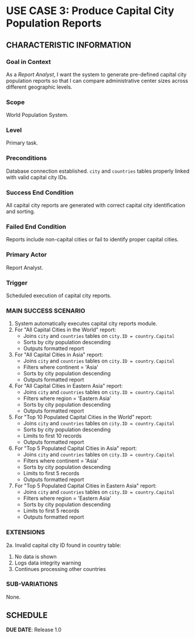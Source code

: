 # USE CASE 3: Produce Capital City Population Reports
## CHARACTERISTIC INFORMATION
### Goal in Context
As a *Report Analyst*, I want the system to generate pre-defined capital city population reports so that I can compare administrative center sizes across different geographic levels.

### Scope
World Population System.

### Level
Primary task.

### Preconditions
Database connection established. `city` and `countries` tables properly linked with valid capital city IDs.

### Success End Condition
All capital city reports are generated with correct capital city identification and sorting.

### Failed End Condition
Reports include non-capital cities or fail to identify proper capital cities.

### Primary Actor
Report Analyst.

### Trigger
Scheduled execution of capital city reports.

### MAIN SUCCESS SCENARIO
1. System automatically executes capital city reports module.
2. For "All Capital Cities in the World" report:
    - Joins `city` and `countries` tables on `city.ID = country.Capital`
    - Sorts by city population descending
    - Outputs formatted report
3. For "All Capital Cities in Asia" report:
    - Joins `city` and `countries` tables on `city.ID = country.Capital`
    - Filters where continent = 'Asia'
    - Sorts by city population descending
    - Outputs formatted report
4. For "All Capital Cities in Eastern Asia" report:
    - Joins `city` and `countries` tables on `city.ID = country.Capital`
    - Filters where region = 'Eastern Asia'
    - Sorts by city population descending
    - Outputs formatted report
5. For "Top 10 Populated Capital Cities in the World" report:
    - Joins `city` and `countries` tables on `city.ID = country.Capital`
    - Sorts by city population descending
    - Limits to first 10 records
    - Outputs formatted report
6. For "Top 5 Populated Capital Cities in Asia" report:
    - Joins `city` and `countries` tables on `city.ID = country.Capital`
    - Filters where continent = 'Asia'
    - Sorts by city population descending
    - Limits to first 5 records
    - Outputs formatted report
7. For "Top 5 Populated Capital Cities in Eastern Asia" report:
    - Joins `city` and `countries` tables on `city.ID = country.Capital`
    - Filters where region = 'Eastern Asia'
    - Sorts by city population descending
    - Limits to first 5 records
    - Outputs formatted report

### EXTENSIONS
2a. Invalid capital city ID found in country table:
1. No data is shown
2. Logs data integrity warning
3. Continues processing other countries

### SUB-VARIATIONS
None.

## SCHEDULE
**DUE DATE**: Release 1.0